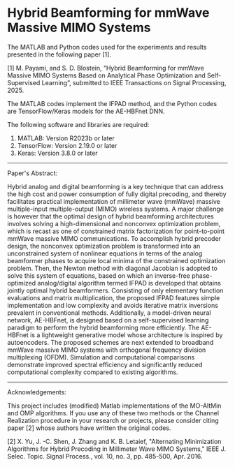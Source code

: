 # Hybrid Beamforming for mmWave Massive MIMO Systems 
The MATLAB and Python codes used for the experiments and results presented in the following paper [1]. 

[1] M. Payami, and S. D. Blostein, “Hybrid Beamforming for mmWave Massive MIMO Systems Based on Analytical Phase Optimization and Self-Supervised Learning”, submitted to IEEE Transactions on Signal Processing, 2025.

The MATLAB codes implement the IFPAD method, and the Python codes are TensorFlow/Keras models for the AE-HBFnet DNN.

The following software and libraries are required:
1) MATLAB: Version R2023b or later
2) TensorFlow: Version 2.19.0 or later
3) Keras: Version 3.8.0 or later

***************************************************************************************************

Paper's Abstract: 

Hybrid analog and digital beamforming is a key technique that can address the high cost and power consumption of fully digital precoding, and thereby facilitates practical implementation of millimeter wave (mmWave) massive multiple-input multiple-output (MIMO) wireless systems. A major challenge is however that the optimal design of hybrid beamforming architectures involves solving a high-dimensional and nonconvex optimization problem, which is recast as one of constrained matrix factorization for point-to-point mmWave massive MIMO communications. To accomplish hybrid precoder design, the nonconvex optimization problem is transformed into an unconstrained system of nonlinear equations in terms of the analog beamformer phases to acquire local minima of the constrained optimization problem. Then, the Newton method with diagonal Jacobian is adopted to solve this system of equations, based on which an inverse-free phase-optimized analog/digital algorithm termed IFPAD is developed that obtains jointly optimal hybrid beamformers. Consisting of only elementary function evaluations and matrix multiplication, the proposed IFPAD features simple implementation and low complexity and avoids iterative matrix inversions prevalent in conventional methods. Additionally, a model-driven neural network, AE-HBFnet, is designed based on a self-supervised learning paradigm to perform the hybrid beamforming more efficiently. The AE-HBFnet is a lightweight generative model whose architecture is inspired by autoencoders. The proposed schemes are next extended to broadband mmWave massive MIMO systems with orthogonal frequency division multiplexing (OFDM). Simulation and computational comparisons demonstrate improved spectral efficiency and significantly reduced computational complexity compared to existing algorithms.

***************************************************************************************************

Acknowledgements:

This project includes (modified) Matlab implementations of the MO-AltMin and OMP algorithms. If you use any of these two methods or the Channel Realization procedure in your research or projects, please consider citing paper [2] whose authors have written the original codes.

[2] X. Yu, J. -C. Shen, J. Zhang and K. B. Letaief, "Alternating Minimization Algorithms for Hybrid Precoding in Millimeter Wave MIMO Systems," IEEE J. Selec. Topic. Signal Process., vol. 10, no. 3, pp. 485-500, Apr. 2016. 
